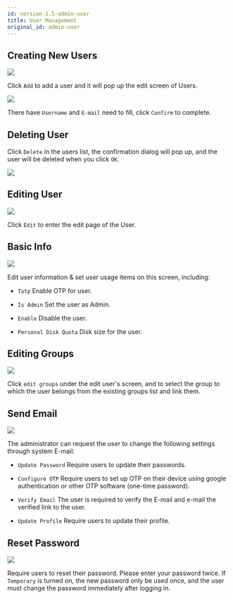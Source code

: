 ```yaml
---
id: version-2.5-admin-user
title: User Management
original_id: admin-user
---
```


## Creating New Users

![](assets/user_6.png)

Click `Add` to add a user and it will pop up the edit screen of Users.

![](assets/user_4.png)

There have `Username` and `E-mail` need to fill, click `Confirm` to complete.

## Deleting User

Click `Delete` in the users list, the confirmation dialog will pop up, and the user will be deleted when you click `OK`.

![](assets/user_10.png)

## Editing User

![](assets/user_7.png)

Click `Edit` to enter the edit page of the User.

## Basic Info

![](assets/user_5.png)

Edit user information & set user usage items on this screen, including:

+ `Totp` Enable OTP for user.

+ `Is Admin` Set the user as Admin.

+ `Enable` Disable the user.

+ `Personal Disk Quota` Disk size for the user.

## Editing Groups

![](assets/edit_groups.png)

Click `edit groups` under the edit user's screen, and to select the group to which the user belongs from the existing groups list and link them.

## Send Email

![](assets/user_18.png)

The administrator can request the user to change the following settings through system E-mail:

+ `Update Password` Require users to update their passwords.

+ `Configure OTP` Require users to set up OTP on their device using google authentication or other OTP software (one-time password).

+ `Verify Email` The user is required to verify the E-mail and e-mail the verified link to the user.

+ `Update Profile` Require users to update their profile.

## Reset Password

![](assets/user_19.png)

Require users to reset their password. Please enter your password twice. If `Temporary` is turned on, the new password only be used once, and the user must change the password immediately after logging
in.
